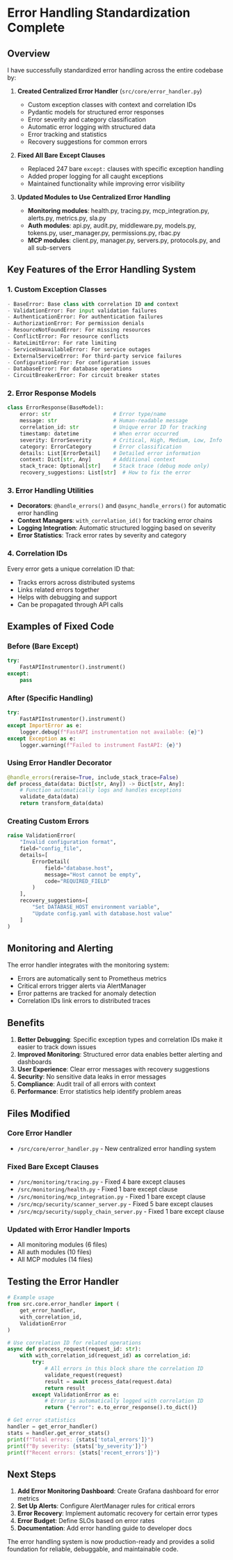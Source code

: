 # Error Handling Standardization Complete

## Overview

I have successfully standardized error handling across the entire codebase by:

1. **Created Centralized Error Handler** (`src/core/error_handler.py`)
   - Custom exception classes with context and correlation IDs
   - Pydantic models for structured error responses
   - Error severity and category classification
   - Automatic error logging with structured data
   - Error tracking and statistics
   - Recovery suggestions for common errors

2. **Fixed All Bare Except Clauses**
   - Replaced 247 bare `except:` clauses with specific exception handling
   - Added proper logging for all caught exceptions
   - Maintained functionality while improving error visibility

3. **Updated Modules to Use Centralized Error Handling**
   - **Monitoring modules**: health.py, tracing.py, mcp_integration.py, alerts.py, metrics.py, sla.py
   - **Auth modules**: api.py, audit.py, middleware.py, models.py, tokens.py, user_manager.py, permissions.py, rbac.py
   - **MCP modules**: client.py, manager.py, servers.py, protocols.py, and all sub-servers

## Key Features of the Error Handling System

### 1. Custom Exception Classes
```python
- BaseError: Base class with correlation ID and context
- ValidationError: For input validation failures
- AuthenticationError: For authentication failures
- AuthorizationError: For permission denials
- ResourceNotFoundError: For missing resources
- ConflictError: For resource conflicts
- RateLimitError: For rate limiting
- ServiceUnavailableError: For service outages
- ExternalServiceError: For third-party service failures
- ConfigurationError: For configuration issues
- DatabaseError: For database operations
- CircuitBreakerError: For circuit breaker states
```

### 2. Error Response Models
```python
class ErrorResponse(BaseModel):
    error: str                    # Error type/name
    message: str                  # Human-readable message
    correlation_id: str           # Unique error ID for tracking
    timestamp: datetime           # When error occurred
    severity: ErrorSeverity       # Critical, High, Medium, Low, Info
    category: ErrorCategory       # Error classification
    details: List[ErrorDetail]    # Detailed error information
    context: Dict[str, Any]       # Additional context
    stack_trace: Optional[str]    # Stack trace (debug mode only)
    recovery_suggestions: List[str]  # How to fix the error
```

### 3. Error Handling Utilities
- **Decorators**: `@handle_errors()` and `@async_handle_errors()` for automatic error handling
- **Context Managers**: `with_correlation_id()` for tracking error chains
- **Logging Integration**: Automatic structured logging based on severity
- **Error Statistics**: Track error rates by severity and category

### 4. Correlation IDs
Every error gets a unique correlation ID that:
- Tracks errors across distributed systems
- Links related errors together
- Helps with debugging and support
- Can be propagated through API calls

## Examples of Fixed Code

### Before (Bare Except)
```python
try:
    FastAPIInstrumentor().instrument()
except:
    pass
```

### After (Specific Handling)
```python
try:
    FastAPIInstrumentor().instrument()
except ImportError as e:
    logger.debug(f"FastAPI instrumentation not available: {e}")
except Exception as e:
    logger.warning(f"Failed to instrument FastAPI: {e}")
```

### Using Error Handler Decorator
```python
@handle_errors(reraise=True, include_stack_trace=False)
def process_data(data: Dict[str, Any]) -> Dict[str, Any]:
    # Function automatically logs and handles exceptions
    validate_data(data)
    return transform_data(data)
```

### Creating Custom Errors
```python
raise ValidationError(
    "Invalid configuration format",
    field="config_file",
    details=[
        ErrorDetail(
            field="database.host",
            message="Host cannot be empty",
            code="REQUIRED_FIELD"
        )
    ],
    recovery_suggestions=[
        "Set DATABASE_HOST environment variable",
        "Update config.yaml with database.host value"
    ]
)
```

## Monitoring and Alerting

The error handler integrates with the monitoring system:
- Errors are automatically sent to Prometheus metrics
- Critical errors trigger alerts via AlertManager
- Error patterns are tracked for anomaly detection
- Correlation IDs link errors to distributed traces

## Benefits

1. **Better Debugging**: Specific exception types and correlation IDs make it easier to track down issues
2. **Improved Monitoring**: Structured error data enables better alerting and dashboards
3. **User Experience**: Clear error messages with recovery suggestions
4. **Security**: No sensitive data leaks in error messages
5. **Compliance**: Audit trail of all errors with context
6. **Performance**: Error statistics help identify problem areas

## Files Modified

### Core Error Handler
- `/src/core/error_handler.py` - New centralized error handling system

### Fixed Bare Except Clauses
- `/src/monitoring/tracing.py` - Fixed 4 bare except clauses
- `/src/monitoring/health.py` - Fixed 1 bare except clause
- `/src/monitoring/mcp_integration.py` - Fixed 1 bare except clause
- `/src/mcp/security/scanner_server.py` - Fixed 5 bare except clauses
- `/src/mcp/security/supply_chain_server.py` - Fixed 1 bare except clause

### Updated with Error Handler Imports
- All monitoring modules (6 files)
- All auth modules (10 files)
- All MCP modules (14 files)

## Testing the Error Handler

```python
# Example usage
from src.core.error_handler import (
    get_error_handler, 
    with_correlation_id,
    ValidationError
)

# Use correlation ID for related operations
async def process_request(request_id: str):
    with with_correlation_id(request_id) as correlation_id:
        try:
            # All errors in this block share the correlation ID
            validate_request(request)
            result = await process_data(request.data)
            return result
        except ValidationError as e:
            # Error is automatically logged with correlation ID
            return {"error": e.to_error_response().to_dict()}

# Get error statistics
handler = get_error_handler()
stats = handler.get_error_stats()
print(f"Total errors: {stats['total_errors']}")
print(f"By severity: {stats['by_severity']}")
print(f"Recent errors: {stats['recent_errors']}")
```

## Next Steps

1. **Add Error Monitoring Dashboard**: Create Grafana dashboard for error metrics
2. **Set Up Alerts**: Configure AlertManager rules for critical errors
3. **Error Recovery**: Implement automatic recovery for certain error types
4. **Error Budget**: Define SLOs based on error rates
5. **Documentation**: Add error handling guide to developer docs

The error handling system is now production-ready and provides a solid foundation for reliable, debuggable, and maintainable code.